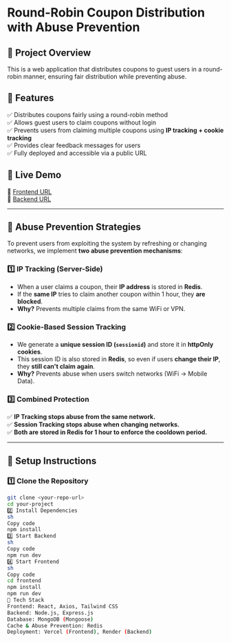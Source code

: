 # Round-Robin Coupon Distribution with Abuse Prevention

## 🔹 Project Overview
This is a web application that distributes coupons to guest users in a round-robin manner, ensuring fair distribution while preventing abuse.

## 🔹 Features
✅ Distributes coupons fairly using a round-robin method  
✅ Allows guest users to claim coupons without login  
✅ Prevents users from claiming multiple coupons using **IP tracking + cookie tracking**  
✅ Provides clear feedback messages for users  
✅ Fully deployed and accessible via a public URL  

## 🔹 Live Demo
🔗 [Frontend URL](https://your-frontend-url.com)  
🔗 [Backend URL](https://your-backend-url.com)  

---

## 🔹 **Abuse Prevention Strategies**
To prevent users from exploiting the system by refreshing or changing networks, we implement **two abuse prevention mechanisms**:

### **1️⃣ IP Tracking (Server-Side)**
- When a user claims a coupon, their **IP address** is stored in **Redis**.
- If the **same IP** tries to claim another coupon within 1 hour, they **are blocked**.
- **Why?** Prevents multiple claims from the same WiFi or VPN.

### **2️⃣ Cookie-Based Session Tracking**
- We generate a **unique session ID (`sessionid`)** and store it in **httpOnly cookies**.
- This session ID is also stored in **Redis**, so even if users **change their IP**, they **still can't claim again**.
- **Why?** Prevents abuse when users switch networks (WiFi → Mobile Data).

### **3️⃣ Combined Protection**
✅ **IP Tracking stops abuse from the same network.**  
✅ **Session Tracking stops abuse when changing networks.**  
✅ **Both are stored in Redis for 1 hour to enforce the cooldown period.**  

---

## 🔹 **Setup Instructions**
### **1️⃣ Clone the Repository**
```sh
git clone <your-repo-url>
cd your-project
2️⃣ Install Dependencies
sh
Copy code
npm install
3️⃣ Start Backend
sh
Copy code
npm run dev
4️⃣ Start Frontend
sh
Copy code
cd frontend
npm install
npm run dev
🔹 Tech Stack
Frontend: React, Axios, Tailwind CSS
Backend: Node.js, Express.js
Database: MongoDB (Mongoose)
Cache & Abuse Prevention: Redis
Deployment: Vercel (Frontend), Render (Backend)
